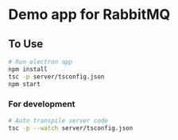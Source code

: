 # Demo app for RabbitMQ

## To Use

```bash
# Run electron app
npm install
tsc -p server/tsconfig.json
npm start
```

### For development

```bash
# Auto transpile server code
tsc -p --watch server/tsconfig.json
```
